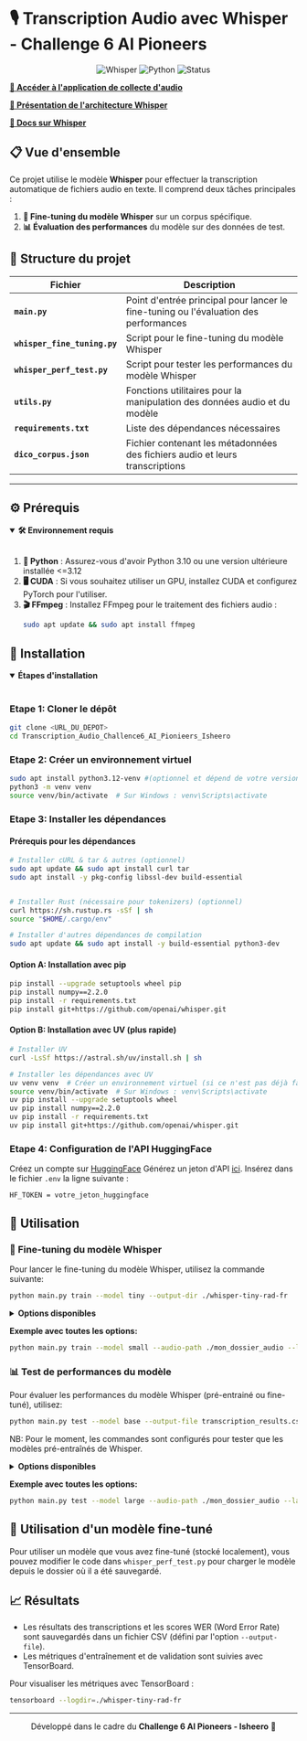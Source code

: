 # 🎙️ Transcription Audio avec Whisper - Challenge 6 AI Pioneers

<div align="center">
  
![Whisper](https://img.shields.io/badge/Whisper-OpenAI-brightgreen)
![Python](https://img.shields.io/badge/Python-3.8+-blue)
![Status](https://img.shields.io/badge/Status-Active-success)

</div>

**[🔗 Accéder à l'application de collecte d'audio](https://collecte-audio-production-3da5.up.railway.app/)**

**[📖 Présentation de l'architecture Whisper](https://presentation-de-larchite-e93v5v7.gamma.site/)**

**[📂 Docs sur Whisper](https://en.wikipedia.org/wiki/Whisper_%28speech_recognition_system%29)**


## 📋 Vue d'ensemble

Ce projet utilise le modèle **Whisper** pour effectuer la transcription automatique de fichiers audio en texte. Il comprend deux tâches principales : 
1. **🔄 Fine-tuning du modèle Whisper** sur un corpus spécifique.
2. **📊 Évaluation des performances** du modèle sur des données de test.

## 📂 Structure du projet

| Fichier | Description |
|---------|-------------|
| **`main.py`** | Point d'entrée principal pour lancer le fine-tuning ou l'évaluation des performances |
| **`whisper_fine_tuning.py`** | Script pour le fine-tuning du modèle Whisper |
| **`whisper_perf_test.py`** | Script pour tester les performances du modèle Whisper |
| **`utils.py`** | Fonctions utilitaires pour la manipulation des données audio et du modèle |
| **`requirements.txt`** | Liste des dépendances nécessaires |
| **`dico_corpus.json`** | Fichier contenant les métadonnées des fichiers audio et leurs transcriptions |

---

## ⚙️ Prérequis

<details open>
<summary><b>🛠️ Environnement requis</b></summary>
<br>

1. **🐍 Python** : Assurez-vous d'avoir Python 3.10 ou une version ultérieure installée <=3.12
2. **🖥️ CUDA** : Si vous souhaitez utiliser un GPU, installez CUDA et configurez PyTorch pour l'utiliser.
3. **🎬 FFmpeg** : Installez FFmpeg pour le traitement des fichiers audio :
   ```bash
   sudo apt update && sudo apt install ffmpeg
   ```
</details>

## 🚀 Installation

<details open>
<summary><b>Étapes d'installation</b></summary>
<br>

### Etape 1: Cloner le dépôt
```bash
git clone <URL_DU_DEPOT>
cd Transcription_Audio_Challence6_AI_Pionieers_Isheero
```

### Etape 2: Créer un environnement virtuel
```bash
sudo apt install python3.12-venv #(optionnel et dépend de votre version de python)
python3 -m venv venv
source venv/bin/activate  # Sur Windows : venv\Scripts\activate
```

### Etape 3: Installer les dépendances

#### Prérequis pour les dépendances
```bash
# Installer cURL & tar & autres (optionnel)
sudo apt update && sudo apt install curl tar 
sudo apt install -y pkg-config libssl-dev build-essential


# Installer Rust (nécessaire pour tokenizers) (optionnel)
curl https://sh.rustup.rs -sSf | sh
source "$HOME/.cargo/env"

# Installer d'autres dépendances de compilation
sudo apt update && sudo apt install -y build-essential python3-dev
```

#### Option A: Installation avec pip
```bash
pip install --upgrade setuptools wheel pip
pip install numpy==2.2.0
pip install -r requirements.txt
pip install git+https://github.com/openai/whisper.git
```

#### Option B: Installation avec UV (plus rapide)
```bash
# Installer UV
curl -LsSf https://astral.sh/uv/install.sh | sh

# Installer les dépendances avec UV
uv venv venv  # Créer un environnement virtuel (si ce n'est pas déjà fait)
source venv/bin/activate  # Sur Windows : venv\Scripts\activate
uv pip install --upgrade setuptools wheel
uv pip install numpy==2.2.0
uv pip install -r requirements.txt
uv pip install git+https://github.com/openai/whisper.git
```
</details>

### Etape 4: Configuration de l'API HuggingFace

Créez un compte sur [HuggingFace](https://huggingface.co)
Générez un jeton d'API [ici](https://huggingface.co/settings/tokens).
Insérez dans le fichier `.env` la ligne suivante :
```properties
HF_TOKEN = votre_jeton_huggingface
```

## 📝 Utilisation

### 🔄 Fine-tuning du modèle Whisper

Pour lancer le fine-tuning du modèle Whisper, utilisez la commande suivante:

```bash
python main.py train --model tiny --output-dir ./whisper-tiny-rad-fr
```

<details>
<summary><b>Options disponibles</b></summary>
<br>

| Option | Description | Défaut |
|--------|-------------|--------|
| `--model` | Taille du modèle à utiliser ('tiny', 'base', 'small', 'medium', 'large') | 'tiny' |
| `--audio-path` | Chemin vers le dossier contenant les fichiers audio | './Collecte_Audio_Challence6_AI_Pionieers_Isheero' |
| `--language` | Code de langue à utiliser | 'fr' |
| `--output-dir` | Dossier où sauvegarder le modèle fine-tuné | './whisper-tiny-rad-fr' |
| `--push-to-hub` | Ajouter ce flag pour pousser le modèle sur Hugging Face Hub | - |
| `--freeze-encoder` | Ajouter ce flag pour geler l'encodeur pendant le fine-tuning | - |

</details>

**Exemple avec toutes les options:**
```bash
python main.py train --model small --audio-path ./mon_dossier_audio --language fr --output-dir ./mon_modele_fine_tune --push-to-hub --freeze-encoder
```

### 📊 Test de performances du modèle

Pour évaluer les performances du modèle Whisper (pré-entrainé ou fine-tuné), utilisez:

```bash
python main.py test --model base --output-file transcription_results.csv
```
NB: Pour le moment, les commandes sont configurés pour tester que les modèles pré-entraînés de Whisper.

<details>
<summary><b>Options disponibles</b></summary>
<br>

| Option | Description | Défaut |
|--------|-------------|--------|
| `--model` | Taille du modèle à utiliser ('tiny', 'base', 'small', 'medium', 'large') | 'base' |
| `--audio-path` | Chemin vers le dossier contenant les fichiers audio | './Collecte_Audio_Challence6_AI_Pionieers_Isheero' |
| `--language` | Code de langue à utiliser | 'fr' |
| `--output-file` | Fichier CSV où sauvegarder les résultats | 'transcription_results.csv' |

</details>

**Exemple avec toutes les options:**
```bash
python main.py test --model large --audio-path ./mon_dossier_audio --language fr --output-file mes_resultats.csv
```

## 🧠 Utilisation d'un modèle fine-tuné

Pour utiliser un modèle que vous avez fine-tuné (stocké localement), vous pouvez modifier le code dans `whisper_perf_test.py` pour charger le modèle depuis le dossier où il a été sauvegardé.

## 📈 Résultats

- Les résultats des transcriptions et les scores WER (Word Error Rate) sont sauvegardés dans un fichier CSV (défini par l'option `--output-file`).
- Les métriques d'entraînement et de validation sont suivies avec TensorBoard.

Pour visualiser les métriques avec TensorBoard :
```bash
tensorboard --logdir=./whisper-tiny-rad-fr
```

---

<div align="center">
  
Développé dans le cadre du **Challenge 6 AI Pioneers - Isheero** 🚀

</div>

